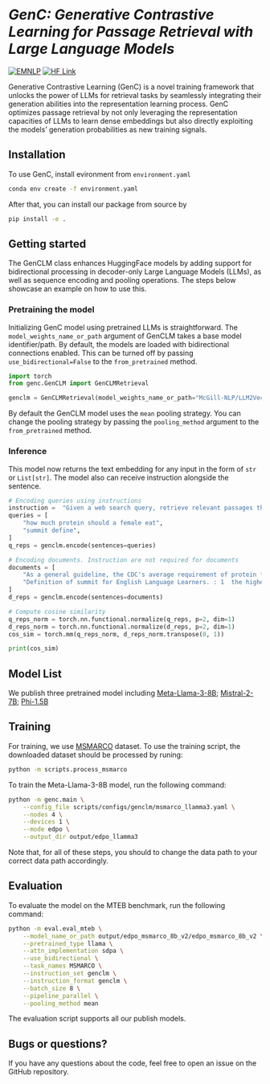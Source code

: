 # *GenC: Generative Contrastive Learning for Passage Retrieval with Large Language Models*

[![EMNLP](https://img.shields.io/badge/EMNLP-2024-b31b1b.svg)](https://arxiv.org/)
[![HF Link](https://img.shields.io/badge/HF%20Models-GenC-FFD21E.svg)](https://huggingface.co/)

Generative Contrastive Learning (GenC) is a novel training framework that unlocks the power of LLMs for retrieval tasks by seamlessly integrating their generation abilities into the representation learning process. GenC optimizes passage retrieval by not only leveraging the representation capacities of LLMs to learn dense embeddings but also directly exploiting the models’ generation probabilities as new training signals.

## Installation
To use GenC, install evironment from ```environment.yaml```
```bash
conda env create -f environment.yaml
```

After that, you can install our package from source by
```bash
pip install -e .
```

## Getting started
The GenCLM class enhances HuggingFace models by adding support for bidirectional processing in decoder-only Large Language Models (LLMs), as well as sequence encoding and pooling operations. The steps below showcase an example on how to use this.

### Pretraining the model
Initializing GenC model using pretrained LLMs is straightforward. The `model_weights_name_or_path` argument of GenCLM takes a base model identifier/path. By default, the models are loaded with bidirectional connections enabled. This can be turned off by passing `use_bidirectional=False` to the `from_pretrained` method.

```python
import torch
from genc.GenCLM import GenCLMRetrieval

genclm = GenCLMRetrieval(model_weights_name_or_path="McGill-NLP/LLM2Vec-Meta-Llama-3-8B-Instruct-mntp",)
```
By default the GenCLM model uses the `mean` pooling strategy. You can change the pooling strategy by passing the `pooling_method` argument to the `from_pretrained` method.

### Inference
This model now returns the text embedding for any input in the form of `str` or `List[str]`. The model also can receive instruction alongside the sentence.

```python
# Encoding queries using instructions
instruction =  "Given a web search query, retrieve relevant passages that answer the query:"
queries = [
    "how much protein should a female eat",
    "summit define",
]
q_reps = genclm.encode(sentences=queries)

# Encoding documents. Instruction are not required for documents
documents = [
    "As a general guideline, the CDC's average requirement of protein for women ages 19 to 70 is 46 grams per day. But, as you can see from this chart, you'll need to increase that if you're expecting or training for a marathon. Check out the chart below to see how much protein you should be eating each day.",
    "Definition of summit for English Language Learners. : 1  the highest point of a mountain : the top of a mountain. : 2  the highest level. : 3  a meeting or series of meetings between the leaders of two or more governments.",
]
d_reps = genclm.encode(sentences=documents)

# Compute cosine similarity
q_reps_norm = torch.nn.functional.normalize(q_reps, p=2, dim=1)
d_reps_norm = torch.nn.functional.normalize(d_reps, p=2, dim=1)
cos_sim = torch.mm(q_reps_norm, d_reps_norm.transpose(0, 1))

print(cos_sim)
```

## Model List

We publish three pretrained model including [Meta-Llama-3-8B](https://huggingface.co); [Mistral-2-7B](https://huggingface.co); [Phi-1.5B](https://huggingface.co)


## Training 
For training, we use [MSMARCO](https://huggingface.co/datasets/BeIR/msmarco) dataset. To use the training script, the downloaded dataset should be processed by runing:
```bash
python -m scripts.process_msmarco
```

To train the Meta-Llama-3-8B model, run the following command:

```bash
python -m genc.main \
    --config_file scripts/configs/genclm/msmarco_llamma3.yaml \
    --nodes 4 \
    --devices 1 \
    --mode edpo \
    --output_dir output/edpo_llamma3
```

Note that, for all of these steps, you should to change the data path to your correct data path accordingly.


## Evaluation 
To evaluate the model on the MTEB benchmark, run the following command:
```bash
python -m eval.eval_mteb \
    --model_name_or_path output/edpo_msmarco_8b_v2/edpo_msmarco_8b_v2 \
    --pretrained_type llama \
    --attn_implementation sdpa \
    --use_bidirectional \
    --task_names MSMARCO \
    --instruction_set genclm \
    --instruction_format genclm \
    --batch_size 8 \
    --pipeline_parallel \
    --pooling_method mean 
```

The evaluation script supports all our publish models.

## Bugs or questions?
If you have any questions about the code, feel free to open an issue on the GitHub repository.

